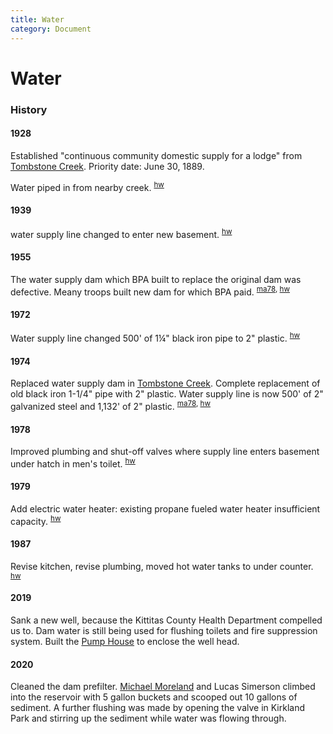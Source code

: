 ```yaml
---
title: Water
category: Document
---
```

# Water
### History

#### 1928

Established "continuous community domestic supply for a lodge" from [Tombstone Creek](Tombstone-Creek). Priority date: June 30, 1889.

Water piped in from nearby creek. <sup>[hw][]</sup>

#### 1939

water supply line changed to enter new basement. <sup>[hw][]</sup>

#### 1955

The water supply dam which BPA built to replace the original dam was defective. Meany troops built new dam for which BPA paid. <sup>[ma78][], [hw][]</sup>

#### 1972

Water supply line changed 500' of 1¼" black iron pipe to 2" plastic. <sup>[hw][]</sup>

#### 1974

Replaced water supply dam in [Tombstone Creek](Tombstone-Creek). Complete replacement of old black iron 1-1/4" pipe with 2" plastic. Water supply line is now 500' of 2" galvanized steel and 1,132' of 2" plastic. <sup>[ma78][], [hw][]</sup>

#### 1978

Improved plumbing and shut-off valves where supply line enters basement under hatch in men's toilet. <sup>[hw][]</sup>

#### 1979

Add electric water heater: existing propane fueled water heater insufficient capacity. <sup>[hw][]</sup>

#### 1987

Revise kitchen, revise plumbing, moved hot water tanks to under counter. <sup>[hw][]</sup>

#### 2019

Sank a new well, because the Kittitas County Health Department compelled us to. Dam water is still being used for flushing toilets and fire suppression system. Built the [Pump House](Pump-House) to enclose the well head.

#### 2020

Cleaned the dam prefilter. [Michael Moreland](Michael-Moreland) and Lucas Simerson climbed into the reservoir with 5 gallon buckets and scooped out 10 gallons of sediment. A further flushing was made by opening the valve in Kirkland Park and stirring up the sediment while water was flowing through.


[hw]: History-Walt "Meany History, by Walt Little"
[ma78]: Mountaineer-Annual#1978
